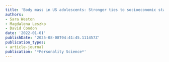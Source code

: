 ```yaml
---
title: 'Body mass in US adolescents: Stronger ties to socioeconomic status than personality'
authors:
- Sara Weston
- Magdalena Leszko
- David Condon
date: '2022-01-01'
publishDate: '2025-08-08T04:41:45.111457Z'
publication_types:
- article-journal
publication: '*Personality Science*'
---
```

